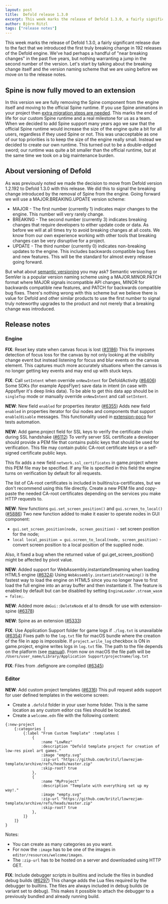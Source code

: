 ```yaml
---
layout: post
title:  Defold release 1.3.0
excerpt: This week marks the release of Defold 1.3.0, a fairly significant release due to the fact that we introduced the first truly breaking change in 192 releases of the Defold engine
author: Björn Ritzl
tags: ["release notes"]
---
```


This week marks the release of Defold 1.3.0, a fairly significant release due to the fact that we introduced the first truly breaking change in 192 releases of the Defold engine. We've had perhaps a handful of "near breaking changes" in the past five years, but nothing warranting a jump in the second number of the version. Let's start by talking about the breaking change itself and the version naming scheme that we are using before we move on to the release notes.


## Spine is now fully moved to an extension
In this version we are fully removing the Spine component from the engine itself and moving to the official Spine runtime. If you use Spine animations in your project then [extra migration steps are needed](https://defold.com/extension-spine/#migration-guide). This marks the end of life for our custom Spine runtime and a real milestone for us as a team. When we decided to add Spine support many years ago we saw that the official Spine runtime would increase the size of the engine quite a bit for all users, regardless if they used Spine or not. This was unacceptable as one of our top priorities is to keep the size of the engine really small. Instead we decided to create our own runtime. This turned out to be a double-edged sword; our runtime was quite a bit smaller than the official runtime, but at the same time we took on a big maintenance burden.


## About versioning of Defold
As was previously noted we made the decision to move from Defold version 1.2.192 to Defold 1.3.0 with this release. We did this to signal the breaking change introduced by the removal of Spine from the engine. Going forward we will use a MAJOR.BREAKING.UPDATE version scheme:

* MAJOR - The first number (currently 1) indicates major changes to the engine. This number will very rarely change.
* BREAKING - The second number (currently 3) indicates breaking changes that require developers to either update code or data. As before we will at all times try to avoid breaking changes at all costs. We know from our own experience working with other tools that breaking changes can be very disruptive for a project.
* UPDATE - The third number (currently 0) indicates non-breaking updates to the engine. This includes backwards compatible bug fixes and new features. This will be the standard for almost every release going forward.

But what about [semantic versioning](https://semver.org/) you may ask? Semantic versioning or SemVer is a popular version naming scheme using a MAJOR.MINOR.PATCH format where MAJOR signals incompatible API changes, MINOR for backwards compatible new features, and PATCH for backwards compatible bug fixes. There's nothing wrong with this scheme but we believe there is value for Defold and other similar products to use the first number to signal truly noteworthy upgrades to the product and not merely that a breaking change was introduced.


## Release notes

### Engine
__FIX__: Reset key state when canvas focus is lost ([#3186](https://github.com/defold/defold/issues/3186))
This fix improves detection of focus loss for the canvas by not only looking at the visibility change event but instead listening for focus and blur events on the canvas element. This captures much more accurately situations when the canvas is no longer getting key events and may end up with stuck keys.

__FIX__: Call `setIntent` when override `onNewIntent` for DefoldActivity ([#6406](https://github.com/defold/defold/pull/6406))
Some SDKs (for example AppsFlyer) save data in intent (in case with Appsflyer it's deep links data). To be able to get this data app should be in `singleTop` mode or manually override `onNewIntent` and call `setIntent`.

__NEW__: New field `enabled` for properties iterator ([#6355](https://github.com/defold/defold/pull/6355))
Adds new field `enabled` in properties iterator for Gui nodes and components that support `enable`/`disable` messages. This functionality used in [extension-poco](https://github.com/defold/extension-poco) for tests automation.

__NEW__: Add game.project field for SSL keys to verify the certificate chain during SSL handshake ([#6112](https://github.com/defold/defold/issues/6112))
To verify server SSL certificate a developer should provide a PEM file that contains public keys that should be used for verification.
This file may contain public CA-root certificate keys or a self-signed certificate public keys.

This fix adds a new field `network.ssl_certificates` in game.project where this PEM file may be specified. If any file is specified in this field the engine turns on verification by default for all requests.

The list of CA-root certificates is included in builtins/ca-certificates, but we don't recommend using this file directly. Create a new PEM file and copy-paste the needed CA-root certificates depending on the services you make HTTP requests to.

__NEW__: New functions `gui.set_screen_position()` and `gui.screen_to_local()` ([#5886](https://github.com/defold/defold/issues/5886))
Two new function added to make it easier to operate nodes in GUI component:

* `gui.set_screen_position(node, screen_position)` - set screen position for the node;
* `local local_position = gui.screen_to_local(node, screen_position)` - convert screen position to a local position of the supplied node.

Also, it fixed a bug when the returned value of gui.get_screen_position() might be affected by pivot value.

__NEW__: Added support for WebAssembly.instantiateStreaming when loading HTML5 engine ([#6324](https://github.com/defold/defold/issues/6324))
Using `WebAssembly.instantiateStreaming()` is the fastest way to load the engine on HTML5 since you no longer have to first load the full engine into an array buffer and then instantiate it. The feature is enabled by default but can be disabled by setting `EngineLoader.stream_wasm = false;`.

__NEW__: Added more `dmGui::DeleteNode` et al to dmsdk for use with extension-spine ([#6378](https://github.com/defold/defold/pull/6378))

__NEW__: Spine as an extension  ([#5333](https://github.com/defold/defold/issues/5333))

__FIX__: Use Application Support folder for game logs if `./log.txt` is unavailable ([#6354](https://github.com/defold/defold/issues/6354))
Fixes path to the `log.txt` file for macOS bundle where the creation of the file in app is impossible. If `project.wrile_log` checkbox is ON in game.project, engine writes logs in `log.txt` file. The path to the file depends on the platform (see [manual](https://defold.com/manuals/debugging-game-and-system-logs/?q=log.txt#reading-the-game-log-from-the-log-file)). From now on macOS the file path will be `/Users/user_name/Library/Application Support/projectname/log.txt`

__FIX__: Files from .defignore are compiled ([#6345](https://github.com/defold/defold/issues/6345))


### Editor
__NEW__: Add custom project templates ([#6316](https://github.com/defold/defold/issues/6316))
This pull request adds support for user defined templates in the welcome screen:

* Create a `.defold` folder in your user home folder. This is the same location as any custom editor css files should be located.
* Create a `welcome.edn` file with the following content:

```
{:new-project
	{:categories [
		{:label "From Custom Template" :templates [
			{
				:name "LowRez"
				:description "Defold template project for creation of low-res pixel art games."
				:image "empty.svg"
				:zip-url "https://github.com/britzl/lowrezjam-template/archive/refs/heads/master.zip"
				:skip-root? true
			},
			{
				:name "MyProject"
				:description "Template with everything set up my way!."
				:image "empty.svg"
				:zip-url "https://github.com/britzl/lowrezjam-template/archive/refs/heads/master.zip"
				:skip-root? true
			},
		]}
	]}
}
```

Notes:

* You can create as many categories as you want.
* For now the `:image` has to be one of the images in `editor/resources/welcome/images`.
* The `:zip-url` has to be hosted on a server and downloaded using HTTP GET.


__FIX__: Include debugger scripts in builtins and include the files in bundled debug builds ([#6297](https://github.com/defold/defold/issues/6297))
This change adds the Lua files required by the debugger to builtins. The files are always included in debug builds (ie variant set to debug). This makes it possible to attach the debugger to a previously bundled and already running build.

